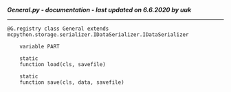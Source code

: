 ***General.py - documentation - last updated on 6.6.2020 by uuk***
___

    @G.registry class General extends mcpython.storage.serializer.IDataSerializer.IDataSerializer

        variable PART

        static
        function load(cls, savefile)

        static
        function save(cls, data, savefile)